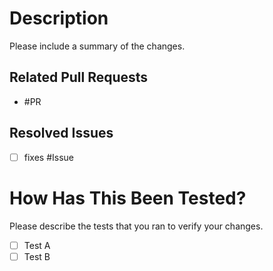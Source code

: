 # Description

Please include a summary of the changes.

## Related Pull Requests

- #PR

## Resolved Issues

- [ ] fixes #Issue

# How Has This Been Tested?

Please describe the tests that you ran to verify your changes.

- [ ] Test A
- [ ] Test B
